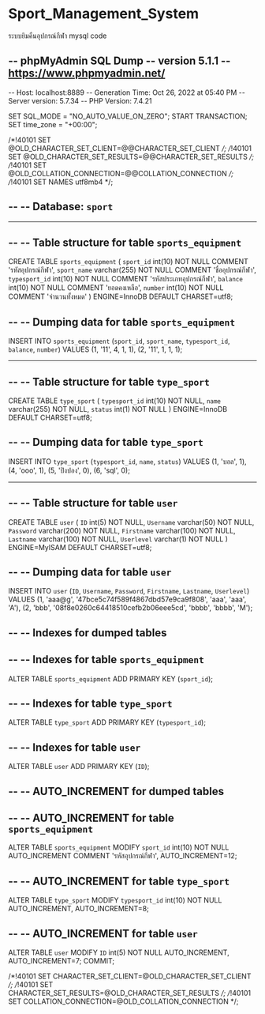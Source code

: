 # Sport_Management_System
ระบบยิมคืนอุปกรณ์กีฬา
mysql code 


-- phpMyAdmin SQL Dump
-- version 5.1.1
-- https://www.phpmyadmin.net/
--
-- Host: localhost:8889
-- Generation Time: Oct 26, 2022 at 05:40 PM
-- Server version: 5.7.34
-- PHP Version: 7.4.21

SET SQL_MODE = "NO_AUTO_VALUE_ON_ZERO";
START TRANSACTION;
SET time_zone = "+00:00";


/*!40101 SET @OLD_CHARACTER_SET_CLIENT=@@CHARACTER_SET_CLIENT */;
/*!40101 SET @OLD_CHARACTER_SET_RESULTS=@@CHARACTER_SET_RESULTS */;
/*!40101 SET @OLD_COLLATION_CONNECTION=@@COLLATION_CONNECTION */;
/*!40101 SET NAMES utf8mb4 */;

--
-- Database: `sport`
--

-- --------------------------------------------------------

--
-- Table structure for table `sports_equipment`
--

CREATE TABLE `sports_equipment` (
  `sport_id` int(10) NOT NULL COMMENT 'รหัสอุปกรณ์กีฬา',
  `sport_name` varchar(255) NOT NULL COMMENT 'ชื่ออุปกรณ์กีฬา',
  `typesport_id` int(10) NOT NULL COMMENT 'รหัสประเภทอุปกรณ์กีฬา',
  `balance` int(10) NOT NULL COMMENT 'ยอดคงเหลือ',
  `number` int(10) NOT NULL COMMENT 'จำนวนทั้งหมด'
) ENGINE=InnoDB DEFAULT CHARSET=utf8;

--
-- Dumping data for table `sports_equipment`
--

INSERT INTO `sports_equipment` (`sport_id`, `sport_name`, `typesport_id`, `balance`, `number`) VALUES
(1, '11', 4, 1, 1),
(2, '11', 1, 1, 1);

-- --------------------------------------------------------

--
-- Table structure for table `type_sport`
--

CREATE TABLE `type_sport` (
  `typesport_id` int(10) NOT NULL,
  `name` varchar(255) NOT NULL,
  `status` int(1) NOT NULL
) ENGINE=InnoDB DEFAULT CHARSET=utf8;

--
-- Dumping data for table `type_sport`
--

INSERT INTO `type_sport` (`typesport_id`, `name`, `status`) VALUES
(1, 'บอล', 1),
(4, 'ooo', 1),
(5, 'ปิงปอง', 0),
(6, 'sql', 0);

-- --------------------------------------------------------

--
-- Table structure for table `user`
--

CREATE TABLE `user` (
  `ID` int(5) NOT NULL,
  `Username` varchar(50) NOT NULL,
  `Password` varchar(200) NOT NULL,
  `Firstname` varchar(100) NOT NULL,
  `Lastname` varchar(100) NOT NULL,
  `Userlevel` varchar(1) NOT NULL
) ENGINE=MyISAM DEFAULT CHARSET=utf8;

--
-- Dumping data for table `user`
--

INSERT INTO `user` (`ID`, `Username`, `Password`, `Firstname`, `Lastname`, `Userlevel`) VALUES
(1, 'aaa@g', '47bce5c74f589f4867dbd57e9ca9f808', 'aaa', 'aaa', 'A'),
(2, 'bbb', '08f8e0260c64418510cefb2b06eee5cd', 'bbbb', 'bbbb', 'M');

--
-- Indexes for dumped tables
--

--
-- Indexes for table `sports_equipment`
--
ALTER TABLE `sports_equipment`
  ADD PRIMARY KEY (`sport_id`);

--
-- Indexes for table `type_sport`
--
ALTER TABLE `type_sport`
  ADD PRIMARY KEY (`typesport_id`);

--
-- Indexes for table `user`
--
ALTER TABLE `user`
  ADD PRIMARY KEY (`ID`);

--
-- AUTO_INCREMENT for dumped tables
--

--
-- AUTO_INCREMENT for table `sports_equipment`
--
ALTER TABLE `sports_equipment`
  MODIFY `sport_id` int(10) NOT NULL AUTO_INCREMENT COMMENT 'รหัสอุปกรณ์กีฬา', AUTO_INCREMENT=12;

--
-- AUTO_INCREMENT for table `type_sport`
--
ALTER TABLE `type_sport`
  MODIFY `typesport_id` int(10) NOT NULL AUTO_INCREMENT, AUTO_INCREMENT=8;

--
-- AUTO_INCREMENT for table `user`
--
ALTER TABLE `user`
  MODIFY `ID` int(5) NOT NULL AUTO_INCREMENT, AUTO_INCREMENT=7;
COMMIT;

/*!40101 SET CHARACTER_SET_CLIENT=@OLD_CHARACTER_SET_CLIENT */;
/*!40101 SET CHARACTER_SET_RESULTS=@OLD_CHARACTER_SET_RESULTS */;
/*!40101 SET COLLATION_CONNECTION=@OLD_COLLATION_CONNECTION */;
